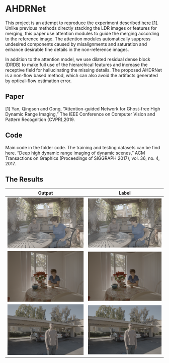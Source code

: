 # AHDRNet

This project is an attempt to reproduce the experiment described
[here](https://donggong1.github.io/ahdr) [1]. Unlike previous methods directly
stacking the LDR images or features for merging, this paper use attention
modules to guide the merging according to the reference image. The attention
modules automatically suppress undesired components caused by misalignments and
saturation and enhance desirable fine details in the non-reference images.

In addition to the attention model, we use dilated residual dense block (DRDB)
to make full use of the hierarchical features and increase the receptive field
for hallucinating the missing details. The proposed AHDRNet is a non-flow based
method, which can also avoid the artifacts generated by optical-flow estimation
error.

## Paper

[1] Yan, Qingsen and Gong, “Attention-guided Network for Ghost-free High
Dynamic Range Imaging,” The IEEE Conference on Computer Vision and Pattern
Recognition (CVPR),2019.

## Code

Main code in the folder code. The training and testing datasets can be find
here. “Deep high dynamic range imaging of dynamic scenes,” ACM Transactions on
Graphics (Proceedings of SIGGRAPH 2017), vol. 36, no. 4, 2017.

## The Results

| Output                     | Label                       |
| -------------------------- | --------------------------- |
| ![Output 0](docs/out.png)  | ![Label 0](docs/label.png)  |
| ![Output 1](docs/out1.png) | ![Label 1](docs/label1.png) |
| ![Output 2](docs/out2.png) | ![Label 2](docs/label2.png) |

